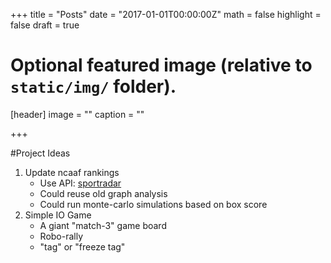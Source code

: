 +++
title = "Posts"
date = "2017-01-01T00:00:00Z"
math = false
highlight = false
draft = true

# Optional featured image (relative to `static/img/` folder).
[header]
image = ""
caption = ""

+++

#Project Ideas

1. Update ncaaf rankings
    * Use API: [sportradar](https://developer.sportradar.com/files/indexFootball.html?python#boxscore)
    * Could reuse old graph analysis
    * Could run monte-carlo simulations based on box score
2. Simple IO Game
    * A giant "match-3" game board
    * Robo-rally
    * "tag" or "freeze tag"
